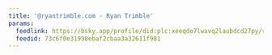 ```yaml
---
title: '@ryantrimble.com - Ryan Trimble'
params:
  feedlink: https://bsky.app/profile/did:plc:xeeqdo7lwavq2laubdcd27py/rss
  feedid: 73c6f0e31998ebaf2cbaa3a32611f981
---
```

